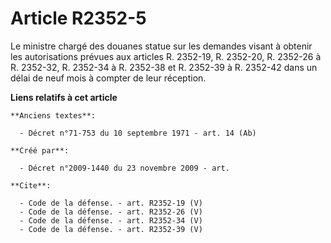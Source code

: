 # Article R2352-5

Le ministre chargé des douanes statue sur les demandes visant à obtenir les autorisations prévues aux articles R. 2352-19, R.
2352-20, R. 2352-26 à R. 2352-32, R. 2352-34 à R. 2352-38 et R. 2352-39 à R. 2352-42 dans un délai de neuf mois à compter de
leur réception.

**Liens relatifs à cet article**

	**Anciens textes**:

	  - Décret n°71-753 du 10 septembre 1971 - art. 14 (Ab)

	**Créé par**:

	  - Décret n°2009-1440 du 23 novembre 2009 - art.

	**Cite**:

	  - Code de la défense. - art. R2352-19 (V)
	  - Code de la défense. - art. R2352-26 (V)
	  - Code de la défense. - art. R2352-34 (V)
	  - Code de la défense. - art. R2352-39 (V)
